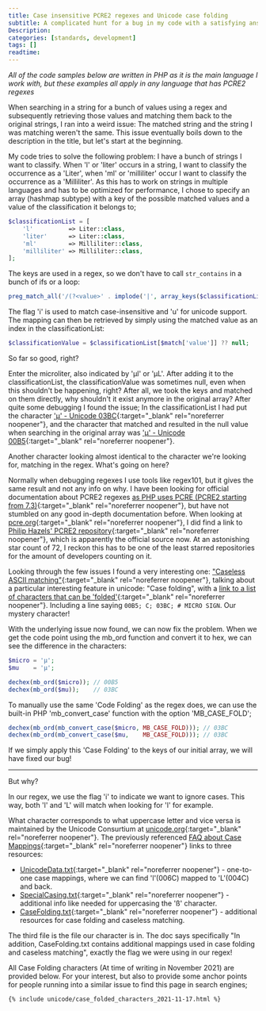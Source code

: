 ```yaml
---
title: Case insensitive PCRE2 regexes and Unicode case folding
subtitle: A complicated hunt for a bug in my code with a satisfying answer
Description:
categories: [standards, development]
tags: []
readtime:
---
```


_All of the code samples below are written in PHP as it is the main language I work with, but these examples all apply in any language that has PCRE2 regexes_ 

When searching in a string for a bunch of values using a regex and subsequently retrieving those values and matching them back to the original strings, I ran into a weird issue: The matched string and the string I was matching weren't the same. This issue eventually boils down to the description in the title, but let's start at the beginning.

My code tries to solve the following problem: I have a bunch of strings I want to classify. When 'l' or 'liter' occurs in a string, I want to classify the occurrence as a 'Liter', when 'ml' or 'milliliter' occur I want to classify the occurrence as a 'Milliliter'. As this has to work on strings in multiple languages and has to be optimized for performance, I chose to specify an array (hashmap subtype) with a key of the possible matched values and a value of the classification it belongs to;

```php
$classificationList = [
    'l'          => Liter::class,
    'liter'      => Liter::class,
    'ml'         => Milliliter::class,
    'milliliter' => Milliliter::class,
];
```

The keys are used in a regex, so we don't have to call `str_contains` in a bunch of ifs or a loop:

```php
preg_match_all('/(?<value>' . implode('|', array_keys($classificationList)) . ')/imu', $string, $matches);
```

The flag 'i' is used to match case-insensitive and 'u' for unicode support. The mapping can then be retrieved by simply using the matched value as an index in the classificationList:

```php
$classificationValue = $classificationList[$match['value']] ?? null;
```

So far so good, right?

Enter the microliter, also indicated by 'µl' or 'µL'. After adding it to the classificationList, the classificationValue was sometimes null, even when this shouldn't be happening, right? After all, we took the keys and matched on them directly, why shouldn't it exist anymore in the original array? After quite some debugging I found the issue; In the classificationList I had put the character ['μ' - Unicode 03BC](https://util.unicode.org/UnicodeJsps/character.jsp?a=03BC){:target="_blank" rel="noreferrer noopener"}, and the character that matched and resulted in the null value when searching in the original array was ['µ' - Unicode 00B5](https://util.unicode.org/UnicodeJsps/character.jsp?a=00B5){:target="_blank" rel="noreferrer noopener"}.

Another character looking almost identical to the character we're looking for, matching in the regex. What's going on here?

Normally when debugging regexes I use tools like regex101, but it gives the same result and not any info on why. I have been looking for official documentation about PCRE2 regexes [as PHP uses PCRE (PCRE2 starting from 7.3)](https://www.php.net/manual/en/book.pcre.php){:target="_blank" rel="noreferrer noopener"}, but have not stumbled on any good in-depth documentation before. When looking at [pcre.org](http://pcre.org){:target="_blank" rel="noreferrer noopener"}, I did find a link to [Philip Hazels' PCRE2 repository](https://github.com/PhilipHazel/pcre2){:target="_blank" rel="noreferrer noopener"}, which is apparently the official source now. At an astonishing star count of 72, I reckon this has to be one of the least starred repositories for the amount of developers counting on it.

Looking through the few issues I found a very interesting one: ["Caseless ASCII matching"](https://github.com/PhilipHazel/pcre2/issues/11){:target="_blank" rel="noreferrer noopener"}, talking about a particular interesting feature in unicode: "Case folding", with a [link to a list of characters that can be 'folded'](http://www.unicode.org/Public/12.1.0/ucd/CaseFolding.txt){:target="_blank" rel="noreferrer noopener"}. Including a line saying `00B5; C; 03BC; # MICRO SIGN`. Our mystery character!

With the underlying issue now found, we can now fix the problem. When we get the code point using the mb_ord function and convert it to hex, we can see the difference in the characters:

```php
$micro = 'µ';
$mu    = 'μ';

dechex(mb_ord($micro)); // 00B5
dechex(mb_ord($mu));    // 03BC
```

To manually use the same 'Code Folding' as the regex does, we can use the built-in PHP 'mb_convert_case' function with the option 'MB_CASE_FOLD';

```php
dechex(mb_ord(mb_convert_case($micro, MB_CASE_FOLD))); // 03BC
dechex(mb_ord(mb_convert_case($mu,    MB_CASE_FOLD))); // 03BC
```

If we simply apply this 'Case Folding' to the keys of our initial array, we will have fixed our bug!

---

But why?

In our regex, we use the flag 'i' to indicate we want to ignore cases. This way, both 'l' and 'L' will match when looking for 'l' for example. 

What character corresponds to what uppercase letter and vice versa is maintained by the Unicode Consurtium at [unicode.org](https://unicode.org){:target="_blank" rel="noreferrer noopener"}. The previously referenced [FAQ about Case Mappings](https://unicode.org/faq/casemap_charprop.html#1){:target="_blank" rel="noreferrer noopener"} links to three resources:

- [UnicodeData.txt](https://unicode.org/faq/casemap_charprop.html#1){:target="_blank" rel="noreferrer noopener"} - one-to-one case mappings, where we can find 'l'(006C) mapped to 'L'(004C) and back.
- [SpecialCasing.txt](https://www.unicode.org/Public/UCD/latest/ucd/SpecialCasing.txt){:target="_blank" rel="noreferrer noopener"} - additional info like needed for uppercasing the 'ß' character.
- [CaseFolding.txt](https://www.unicode.org/Public/UCD/latest/ucd/CaseFolding.txt){:target="_blank" rel="noreferrer noopener"} - additional resources for case folding and caseless matching.

The third file is the file our character is in. The doc says specifically "In addition, CaseFolding.txt contains additional mappings used in case folding and caseless matching", exactly the flag we were using in our regex!

All Case Folding characters (At time of writing in November 2021) are provided below. For your interest, but also to provide some anchor points for people running into a similar issue to find this page in search engines;

```
{% include unicode/case_folded_characters_2021-11-17.html %}
```
